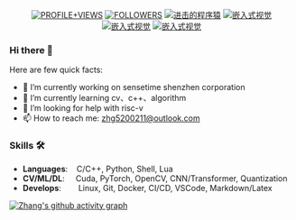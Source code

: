<p align="center">
    <a href="https://komarev.com/ghpvc/?username=HarleysZhang&label=PROFILE+VIEWS"><img src="https://komarev.com/ghpvc/?username=HarleysZhang&label=PROFILE+VIEWS" alt="PROFILE+VIEWS"></a>
  <a href="https://img.shields.io/github/followers/HarleysZhang?style=social"><img src="https://img.shields.io/github/followers/HarleysZhang?style=social" alt="FOLLOWERS"></a>    
  <a href="https://www.zhihu.com/people/tang-fen-44-49"><img src="https://img.shields.io/badge/zhihu-知乎-informational" alt="进击的程序猿"></a>
  <a href="https://blog.csdn.net/qq_20986663"><img src="https://img.shields.io/badge/csdn-CSDN-red.svg" alt="嵌入式视觉"></a>
  <a href="https://juejin.cn/user/3034307824977127"><img src="https://img.shields.io/badge/juejin-掘金-important.svg" alt="嵌入式视觉"></a>
  <a href="https://www.cnblogs.com/armcvai/"><img src="https://img.shields.io/badge/cnblogs-博客园-important.svg" alt="嵌入式视觉"></a>
</p>

### Hi there 👋

Here are few quick facts:
- 🔭 I’m currently working on sensetime shenzhen corporation
- 🌱 I’m currently learning cv、c++、algorithm
- 🤔 I’m looking for help with risc-v
- 📫 How to reach me: zhg5200211@outlook.com

### Skills 🛠️
- **Languages**: &nbsp;&nbsp;                C/C++, Python, Shell, Lua
- **CV/ML/DL**: &nbsp;&nbsp;&nbsp;           Cuda, PyTorch, OpenCV, CNN/Transformer, Quantization
- **Develops**:  &nbsp;&nbsp;&nbsp;&nbsp;    Linux, Git, Docker, CI/CD, VSCode, Markdown/Latex

<!-- GitHub Activity Graph -->
[![Zhang's github activity graph](https://github-readme-activity-graph.vercel.app/graph?username=HarleysZhang&theme=dracula)](https://github.com/HarleysZhang/github-readme-activity-graph)

<!-- waka-box start -->
<!-- waka-box end -->
